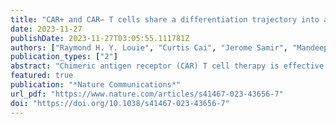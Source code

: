 ```yaml
---
title: "CAR+ and CAR− T cells share a differentiation trajectory into an NK-like subset after CD19 CAR T cell infusion in patients with B cell malignancies"
date: 2023-11-27
publishDate: 2023-11-27T03:05:55.111781Z
authors: ["Raymond H. Y. Louie", "Curtis Cai", "Jerome Samir", "Mandeep Singh", "Ira W. Deveson", "James M. Ferguson", "Timothy G. Amos", "Helen M. McGuire", "Kavitha Gowrishankar", "Thiruni Adikari", "Robert Balderas", "Martina Bonomi", "Marco Ruella", "David Bishop", "David Gottlieb", "Emily Blyth", "Kenneth Micklethwaite", "Fabio Luciani"]
publication_types: ["2"]
abstract: "Chimeric antigen receptor (CAR) T cell therapy is effective in treating B cell malignancies, but factors influencing the persistence of functional CAR+ T cells, such as product composition, patients’ lymphodepletion, and immune reconstitution, are not well understood. To shed light on this issue, here we conduct a single-cell multi-omics analysis of transcriptional, clonal, and phenotypic profiles from pre- to 1-month post-infusion of CAR+ and CAR− T cells from patients from a CARTELL study (ACTRN12617001579381) who received a donor-derived 4-1BB CAR product targeting CD19. Following infusion, CAR+ T cells and CAR− T cells shows similar differentiation profiles with clonally expanded populations across heterogeneous phenotypes, demonstrating clonal lineages and phenotypic plasticity. We validate these findings in 31 patients with large B cell lymphoma treated with CD19 CAR T therapy. For these patients, we identify using longitudinal mass-cytometry data an association between NK-like subsets and clinical outcomes at 6 months with both CAR+ and CAR− T cells. These results suggest that non-CAR-derived signals can provide information about patients’ immune recovery and be used as correlate of clinically relevant parameters."
featured: true
publication: "*Nature Communications*"
url_pdf: "https://www.nature.com/articles/s41467-023-43656-7"
doi: "https://doi.org/10.1038/s41467-023-43656-7"
---
```


